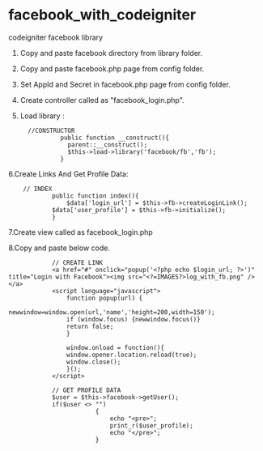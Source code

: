 facebook_with_codeigniter
=========================
codeigniter facebook library

1. Copy and paste facebook directory from library folder.
2. Copy and paste facebook.php page from config folder.
3. Set AppId and Secret in facebook.php page from config folder.
4. Create controller called as "facebook_login.php".

5. Load library : 

		 //CONSTRUCTOR 
                  public function __construct(){
              		parent::__construct();
              	  	$this->load->library('facebook/fb','fb');
                  }

6.Create Links And Get Profile Data:

		// INDEX
                public function index(){
                  	$data['login_url'] = $this->fb->createLoginLink();
  		        $data['user_profile'] = $this->fb->initialize();
                }
                
                
7.Create view called as facebook_login.php

8.Copy and paste below code. 

                  
                // CREATE LINK
                <a href="#" onclick="popup('<?php echo $login_url; ?>')" title="Login with Facebook"><img src="<?=IMAGES?>log_with_fb.png" /></a>
                <script language="javascript">              
                	function popup(url) {
                	newwindow=window.open(url,'name','height=200,width=150');
                	if (window.focus) {newwindow.focus()}
                	return false;
                	}
              			
                	window.onload = function(){
                	window.opener.location.reload(true);
                	window.close();
                	}();
                </script>

                // GET PROFILE DATA
                $user = $this->facebook->getUser();
                if($user <> "")
						    {
						        echo "<pre>";
						        print_r($user_profile);
						        echo "</pre>";
						    }

